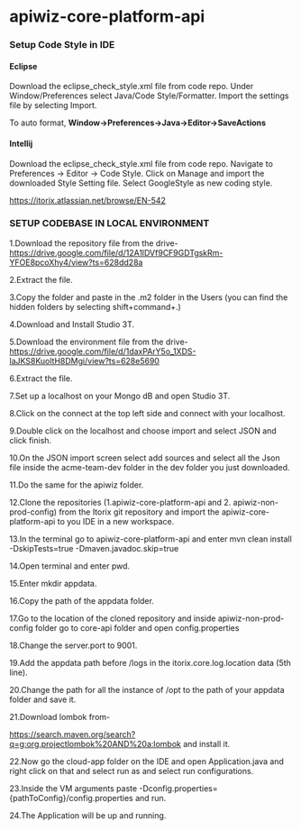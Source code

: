 # apiwiz-core-platform-api




### Setup Code Style in IDE
#### Eclipse
Download the eclipse_check_style.xml file from code repo. Under Window/Preferences select Java/Code Style/Formatter. Import the settings file by selecting Import.

To auto format, **Window->Preferences->Java->Editor->SaveActions**
#### Intellij
Download the eclipse_check_style.xml file from code repo. Navigate to Preferences -> Editor -> Code Style. Click on Manage and import the downloaded Style Setting file. Select GoogleStyle as new coding style.

https://itorix.atlassian.net/browse/EN-542


### SETUP CODEBASE IN LOCAL ENVIRONMENT 

 

1.Download the repository file from the drive- https://drive.google.com/file/d/12A1lDVf9CF9GDTgskRm-YFOE8pcoXhy4/view?ts=628dd28a 

 

2.Extract the file. 

 

3.Copy the folder and paste in the .m2 folder in the Users (you can find the hidden folders by selecting shift+command+.) 

 

4.Download and Install Studio 3T. 

 

5.Download the environment file from the drive- https://drive.google.com/file/d/1daxPArY5o_1XDS-laJKS8KuoltH8DMgi/view?ts=628e5690 

 

6.Extract the file. 

 

7.Set up a localhost on your Mongo dB and open Studio 3T. 

 

8.Click on the connect at the top left side and connect with your localhost. 

 

9.Double click on the localhost and choose import and select JSON and click finish. 

 

10.On the JSON import screen select add sources and select all the Json file inside the acme-team-dev folder in the dev folder you just downloaded.  

 

11.Do the same for the apiwiz folder. 

 

12.Clone the repositories (1.apiwiz-core-platform-api and 2. apiwiz-non-prod-config) from the Itorix git repository and import the apiwiz-core-platform-api to you IDE in a new workspace. 

 

13.In the terminal go to apiwiz-core-platform-api and enter mvn clean install -DskipTests=true -Dmaven.javadoc.skip=true 

 

14.Open terminal and enter pwd. 

 

15.Enter mkdir appdata. 

 

16.Copy the path of the appdata folder. 

 

17.Go to the location of the cloned repository and inside apiwiz-non-prod-config folder go to core-api folder and open config.properties 

 

18.Change the server.port to 9001. 

 

19.Add the appdata path before /logs in the itorix.core.log.location data (5th line). 

 

20.Change the path for all the instance of /opt to the path of your appdata folder and save it. 

 

21.Download lombok from- 

https://search.maven.org/search?q=g:org.projectlombok%20AND%20a:lombok and install it. 

 

22.Now go the cloud-app folder on the IDE and open Application.java and right click on that and select run as and select run configurations. 

 

23.Inside the VM arguments paste -Dconfig.properties= {pathToConfig}/config.properties and run. 

 

24.The Application will be up and running. 